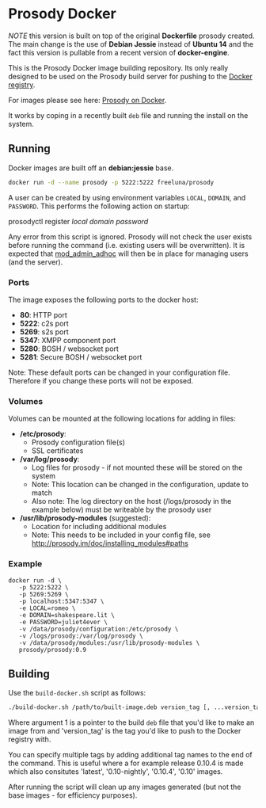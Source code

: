 # Prosody Docker

*NOTE* this version is built on top of the original __Dockerfile__ prosody created. The main change is the
use of __Debian Jessie__ instead of __Ubuntu 14__ and the fact this version is pullable from a recent version
of **docker-engine**.

This is the Prosody Docker image building repository. Its only really designed to be used on the Prosody build server for pushing to the [Docker registry](https://registry.hub.docker.com).

For images please see here: [Prosody on Docker](https://registry.hub.docker.com/u/freeluna/prosody/).

It works by coping in a recently built `deb` file and running the install on the system.

## Running

Docker images are built off an __debian:jessie__ base.

```bash
docker run -d --name prosody -p 5222:5222 freeluna/prosody
```

A user can be created by using environment variables `LOCAL`, `DOMAIN`, and `PASSWORD`. This performs the following action on startup:

  prosodyctl register *local* *domain* *password*

Any error from this script is ignored. Prosody will not check the user exists before running the command (i.e. existing users will be overwritten). It is expected that [mod_admin_adhoc](http://prosody.im/doc/modules/mod_admin_adhoc) will then be in place for managing users (and the server).

### Ports

The image exposes the following ports to the docker host:

* __80__: HTTP port
* __5222__: c2s port
* __5269__: s2s port
* __5347__: XMPP component port
* __5280__: BOSH / websocket port
* __5281__: Secure BOSH / websocket port

Note: These default ports can be changed in your configuration file. Therefore if you change these ports will not be exposed.

### Volumes

Volumes can be mounted at the following locations for adding in files:

* __/etc/prosody__:
  * Prosody configuration file(s)
  * SSL certificates
* __/var/log/prosody__:
  * Log files for prosody - if not mounted these will be stored on the system
  * Note: This location can be changed in the configuration, update to match
  * Also note: The log directory on the host (/logs/prosody in the example below) must be writeable by the prosody user
* __/usr/lib/prosody-modules__ (suggested):
  * Location for including additional modules
  * Note: This needs to be included in your config file, see http://prosody.im/doc/installing_modules#paths

### Example

```
docker run -d \
   -p 5222:5222 \
   -p 5269:5269 \
   -p localhost:5347:5347 \
   -e LOCAL=romeo \
   -e DOMAIN=shakespeare.lit \
   -e PASSWORD=juliet4ever \
   -v /data/prosody/configuration:/etc/prosody \
   -v /logs/prosody:/var/log/prosody \
   -v /data/prosody/modules:/usr/lib/prosody-modules \
   prosody/prosody:0.9
```

## Building

Use the `build-docker.sh` script as follows:

```bash
./build-docker.sh /path/to/built-image.deb version_tag [, ...version_tag2, ...]
```

Where argument 1 is a pointer to the build `deb` file that you'd like to make an image from and 'version_tag' is the tag you'd like to push to the Docker registry with.

You can specify multiple tags by adding additional tag names to the end of the command. This is useful where a for example release 0.10.4 is made which also consitutes 'latest', '0.10-nightly', '0.10.4', '0.10' images.

After running the script will clean up any images generated (but not the base images - for efficiency purposes).
